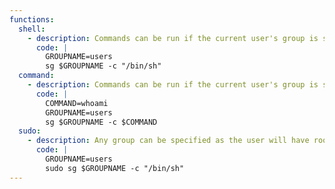 ```yaml
---
functions:
  shell:
    - description: Commands can be run if the current user's group is specified, therefore no additional permissions are needed.
      code: |
        GROUPNAME=users
        sg $GROUPNAME -c "/bin/sh"
  command:
    - description: Commands can be run if the current user's group is specified, therefore no additional permissions are needed.
      code: |
        COMMAND=whoami
        GROUPNAME=users
        sg $GROUPNAME -c $COMMAND
  sudo:
    - description: Any group can be specified as the user will have root permissions.
      code: |
        GROUPNAME=users
        sudo sg $GROUPNAME -c "/bin/sh"
---
```

